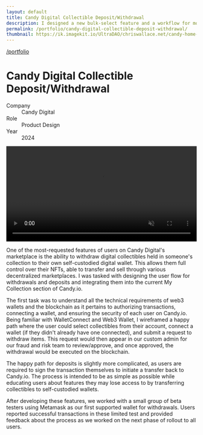 ```yaml
---
layout: default
title: Candy Digital Collectible Deposit/Withdrawal
description: I designed a new bulk-select feature and a workflow for moving digital collectibles between self-custodied and institutional-custodied wallets.
permalink: /portfolio/candy-digital-collectible-deposit-withdrawal/
thumbnail: https://ik.imagekit.io/UltraDAO/chriswallace.net/candy-home-thumb.png
---
```


<div class="content-container mt-2">
  <a class="back fade-in-element" href="/portfolio">/portfolio</a>
  <h1 class="fade-in-element mb-3">Candy Digital Collectible Deposit/Withdrawal</h1>
</div>

<div class="content-container mb-8">
  <dl class="project-list fade-in-element">
    <div>
      <dt>Company</dt>
      <dd>Candy Digital</dd>
    </div>
    <div>
      <dt>Role</dt>
      <dd>Product Design</dd>
    </div>
    <div>
      <dt>Year</dt>
      <dd>2024</dd>
    </div>
  </dl>
</div>

<div class="content-container-wo flex flex-col py-3 bg-black mb-12">
    <div class="zoomable max-h-[500px] mx-auto">
        <div class="video-player">
            <video id="portfolioVideo" data-type="video" width="100%" controls muted playsinline autoplay loop loading="lazy" class="max-h-full max-w-full">
                <source src="/assets/video/withdrawal-deposit.mp4" type="video/mp4">
                Your browser does not support HTML5 video.
            </video>
        </div>
    </div>
</div>

<div class="content-container">
  <p>One of the most-requested features of users on Candy Digital's marketplace is the ability to withdraw digital collectibles held in someone's collection to their own self-custodied digital wallet. This allows them full control over their NFTs, able to transfer and sell through various decentralized marketplaces. I was tasked with designing the user flow for withdrawals and deposits and integrating them into the current My Collection section of Candy.io.</p>

  <p>The first task was to understand all the technical requirements of web3 wallets and the blockchain as it pertains to authorizing transactions, connecting a wallet, and ensuring the security of each user on Candy.io. Being familiar with WalletConnect and Web3 Wallet, I wireframed a happy path where the user could select collectibles from their account, connect a wallet (if they didn't already have one connected), and submit a request to withdraw items. This request would then appear in our custom admin for our fraud and risk team to review/approve, and once approved, the withdrawal would be executed on the blockchain.</p>

  <p>The happy path for deposits is slightly more complicated, as users are required to sign the transaction themselves to initiate a transfer back to Candy.io. The process is intended to be as simple as possible while educating users about features they may lose access to by transferring collectibles to self-custodied wallets.</p>

  <p>After developing these features, we worked with a small group of beta testers using Metamask as our first supported wallet for withdrawals. Users reported successful transactions in these limited test and provided feedback about the process as we worked on the next phase of rollout to all users.</p>
</div>